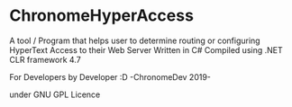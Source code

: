 # ChronomeHyperAccess
A tool / Program that helps user to determine routing or configuring HyperText Access to their Web Server
Written in C#
Compiled using .NET CLR framework 4.7


For Developers by Developer :D
-ChronomeDev 2019-

under GNU GPL Licence 
